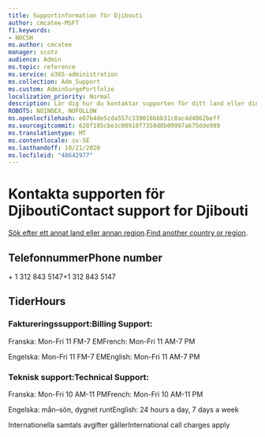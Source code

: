 ```yaml
---
title: Supportinformation för Djibouti
author: cmcatee-MSFT
f1.keywords:
- NOCSH
ms.author: cmcatee
manager: scotv
audience: Admin
ms.topic: reference
ms.service: o365-administration
ms.collection: Adm_Support
ms.custom: AdminSurgePortfolio
localization_priority: Normal
description: Lär dig hur du kontaktar supporten för ditt land eller din region.
ROBOTS: NOINDEX, NOFOLLOW
ms.openlocfilehash: e07b4de5cda557c339016bbb31c8ac4d4862beff
ms.sourcegitcommit: 628f195cbe3c00910f7350d8b09997a675dde989
ms.translationtype: MT
ms.contentlocale: sv-SE
ms.lasthandoff: 10/21/2020
ms.locfileid: "48642977"
---
```

# <a name="contact-support-for-djibouti"></a><span data-ttu-id="58510-103">Kontakta supporten för Djibouti</span><span class="sxs-lookup"><span data-stu-id="58510-103">Contact support for Djibouti</span></span>

<span data-ttu-id="58510-104">[Sök efter ett annat land eller annan region](../contact-support-for-business-products.md).</span><span class="sxs-lookup"><span data-stu-id="58510-104">[Find another country or region](../contact-support-for-business-products.md).</span></span>

## <a name="phone-number"></a><span data-ttu-id="58510-105">Telefonnummer</span><span class="sxs-lookup"><span data-stu-id="58510-105">Phone number</span></span>
<span data-ttu-id="58510-106">+ 1 312 843 5147</span><span class="sxs-lookup"><span data-stu-id="58510-106">+1 312 843 5147</span></span>

## <a name="hours"></a><span data-ttu-id="58510-107">Tider</span><span class="sxs-lookup"><span data-stu-id="58510-107">Hours</span></span>
### <a name="billing-support"></a><span data-ttu-id="58510-108">Faktureringssupport:</span><span class="sxs-lookup"><span data-stu-id="58510-108">Billing Support:</span></span>

<span data-ttu-id="58510-109">Franska: Mon-Fri 11 FM-7 EM</span><span class="sxs-lookup"><span data-stu-id="58510-109">French: Mon-Fri 11 AM-7 PM</span></span>

<span data-ttu-id="58510-110">Engelska: Mon-Fri 11 FM-7 EM</span><span class="sxs-lookup"><span data-stu-id="58510-110">English: Mon-Fri 11 AM-7 PM</span></span>

### <a name="technical-support"></a><span data-ttu-id="58510-111">Teknisk support:</span><span class="sxs-lookup"><span data-stu-id="58510-111">Technical Support:</span></span>

<span data-ttu-id="58510-112">Franska: Mon-Fri 10 AM-11 PM</span><span class="sxs-lookup"><span data-stu-id="58510-112">French: Mon-Fri 10 AM-11 PM</span></span>

<span data-ttu-id="58510-113">Engelska: mån–sön, dygnet runt</span><span class="sxs-lookup"><span data-stu-id="58510-113">English: 24 hours a day, 7 days a week</span></span>

<span data-ttu-id="58510-114">Internationella samtals avgifter gäller</span><span class="sxs-lookup"><span data-stu-id="58510-114">International call charges apply</span></span>
